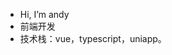 - Hi, I’m andy
- 前端开发
- 技术栈：vue，typescript，uniapp。
<!---
andy304yang/andy304yang is a ✨ special ✨ repository because its `README.md` (this file) appears on your GitHub profile.
You can click the Preview link to take a look at your changes.
--->
